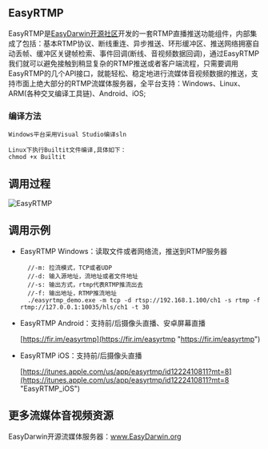 ## EasyRTMP

EasyRTMP是[EasyDarwin开源社区](https://www.easydarwin.org "EasyDarwin")开发的一套RTMP直播推送功能组件，内部集成了包括：基本RTMP协议、断线重连、异步推送、环形缓冲区、推送网络拥塞自动丢帧、缓冲区关键帧检索、事件回调(断线、音视频数据回调)，通过EasyRTMP我们就可以避免接触到稍显复杂的RTMP推送或者客户端流程，只需要调用EasyRTMP的几个API接口，就能轻松、稳定地进行流媒体音视频数据的推送，支持市面上绝大部分的RTMP流媒体服务器，全平台支持：Windows、Linux、ARM(各种交叉编译工具链)、Android、iOS;


### 编译方法 ###

	Windows平台采用Visual Studio编译sln

	Linux下执行Builtit文件编译,具体如下：
	chmod +x Builtit
		

## 调用过程 ##

![EasyRTMP](https://pvale.com/share/image/EasyRTMP.png)


## 调用示例 ##

- EasyRTMP Windows：读取文件或者网络流，推送到RTMP服务器
		
		//-m: 拉流模式，TCP或者UDP
		//-d: 输入源地址，流地址或者文件地址
		//-s: 输出方式，rtmp代表RTMP推流出去
		//-f: 输出地址，RTMP推流地址
		./easyrtmp_demo.exe -m tcp -d rtsp://192.168.1.100/ch1 -s rtmp -f rtmp://127.0.0.1:10035/hls/ch1 -t 30

- EasyRTMP Android：支持前/后摄像头直播、安卓屏幕直播

	[https://fir.im/easyrtmp](https://fir.im/easyrtmp "https://fir.im/easyrtmp")


- EasyRTMP iOS：支持前/后摄像头直播

	[https://itunes.apple.com/us/app/easyrtmp/id1222410811?mt=8](https://itunes.apple.com/us/app/easyrtmp/id1222410811?mt=8 "EasyRTMP_iOS")


## 更多流媒体音视频资源

EasyDarwin开源流媒体服务器：<a href="http://www.easydarwin.org" target="_blank" title="EasyDarwin开源流媒体服务器">www.EasyDarwin.org</a>

